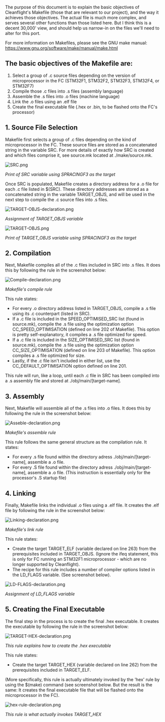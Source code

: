The purpose of this document is to explain the basic objectives of Cleanflight's Makefile (those that are relevant to our project), and the way it achieves those objectives. The actual file is much more complex, and serves several other functions than those listed here. But I think this is a decent 30,000' view, and should help us narrow-in on the files we'll need to alter for this port.

For more information on Makefiles, please see the GNU make manual: https://www.gnu.org/software/make/manual/make.html


## The basic objectives of the Makefile are:

1. Select a group of .c source files depending on the version of microprocessor in the FC (STM32F1, STM32F2, STM32F3, STM32F4, or STM32F7)
2. Compile those .c files into .s files (assembly language)
3. Assemble the .s files into .o files (machine language)
4. Link the .o files using an .elf file
5. Create the final executable file (.hex or .bin, to be flashed onto the FC's processor)

## 1. Source File Selection

Makefile first selects a group of .c files depending on the kind of microprocessor in the FC. These source files are stored as a concatenated string in the variable SRC. For more details of exactly how SRC is created and which files comprise it, see source.mk located at ./make/source.mk.

![SRC.png](https://i.postimg.cc/0Qt3dwhJ/SRC.png)

*Print of SRC variable using SPRACINGF3 as the target*

Once SRC is populated, Makefile creates a directory address for a .o file for each .c file listed in $(SRC). These directory addresses are stored as a concatenated string in the variable TARGET_OBJS, and will be used in the next step to compile the .c source files into .s files.

![TARGET-OBJS-declaration.png](https://i.postimg.cc/sxCrZSW9/TARGET-OBJS-declaration.png)

*Assignment of TARGET_OBJS variable*

![TARGET-OBJS.png](https://i.postimg.cc/dt0Wj398/TARGET-OBJS.png)

*Print of TARGET_OBJS variable using SPRACINGF3 as the target*

## 2. Compilation

Next, Makefile compiles all of the .c files included in SRC into .s files. It does this by following the rule in the screenshot below:

![Compile-declaration.png](https://i.postimg.cc/T13c0NnR/Compile-declaration.png)

*Makefile's compile rule*

This rule states:

- For every .o directory address listed in TARGET_OBJS, compile a .s file using its .c counterpart (listed in SRC).
- If a .c file is included in the SPEED_OPTIMISED_SRC list (found in source.mk), compile the .s file using the optimization option CC_SPEED_OPTIMISATION (defined on line 202 of Makefile). This option is pretty self-explanatory, it compiles a .s file optimized for speed.
- If a .c file is included in the SIZE_OPTIMISED_SRC list (found in source.mk), compile the .s file using the optimization option CC_SIZE_OPTIMISATION (defined on line 203 of Makefile). This option compiles a .s file optimized for size.
- Lastly, if the .c file isn't included in either list, use the CC_DEFAULT_OPTIMISATION option defined on line 201.

This rule will run, like a loop, until each .c file in SRC has been compiled into a .s assembly file and stored at ./obj/main/[target-name].

## 3. Assembly

Next, Makefile will assemble all of the .s files into .o files. It does this by following the rule in the screenshot below:

![Asseble-declaration.png](https://i.postimg.cc/FKv3GnQ2/Asseble-declaration.png)

*Makefile's assemble rule*

This rule follows the same general structure as the compilation rule. It states:

- For every .s file found within the directory adress ./obj/main/[target-name], assemble a .o file.
- For every .S file found within the directory adress ./obj/main/[target-name], assemble a .o file. (This instruction is essentially only for the processor's .S startup file)

## 4. Linking

Finally, Makefile links the individual .o files using a .elf file. It creates the .elf file by following the rule in the screenshot below:

![Linking-declaration.png](https://i.postimg.cc/668c8g60/Linking-declaration.png)

*Makefile's link rule*

This rule states:

- Create the target TARGET_ELF (variable declared on line 263) from the prerequisites included in TARGET_OBJS. (Ignore the ifeq statement, this is only for FC running an STM32F1 microprocessor - which are no longer supported by Cleanflight).
- The recipe for this rule includes a number of compiler options listed in the LD_FLAGS variable. (See screenshot below).
	
![LD-FLAGS-declaration.png](https://i.postimg.cc/W4tF9RHY/LD-FLAGS-declaration.png)

*Assignment of LD_FLAGS variable*

## 5. Creating the Final Executable

The final step in the process is to create the final .hex executable. It creates the executable by following the rule in the screenshot below:

![TARGET-HEX-declaration.png](https://i.postimg.cc/1zNRnyTS/TARGET-HEX-declaration.png)

*This rule explains how to create the .hex executable*

This rule states:

- Create the target TARGET_HEX (variable declared on line 262) from the prerequisites included in TARGET_ELF.

(More specifically, this rule is actually ultimately invoked by the 'hex' rule by using the $(make) command (see screenshot below. But the result is the same: It creates the final executable file that will be flashed onto the microprocessor in the FC).

![hex-rule-declaration.png](https://i.postimg.cc/nrVtkxdC/hex-rule-declaration.png)

*This rule is what actually invokes TARGET_HEX*
